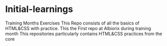 # Initial-learnings
Training Months Exercises
This Repo consists of all the basics of HTML&CSS with practice.
This the First repo at Albiorix during training month
This repositories particularly contains HTML&CSS practices from the core
